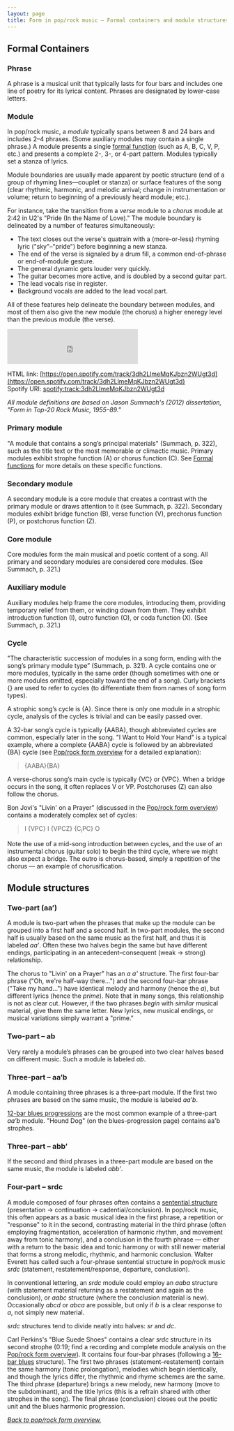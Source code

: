 ```yaml
---
layout: page
title: Form in pop/rock music – Formal containers and module structures
---
```



## Formal Containers

### Phrase

A phrase is a musical unit that typically lasts for four bars and includes one line of poetry for its lyrical content. Phrases are designated by lower-case letters.

### Module

In pop/rock music, a *module* typically spans between 8 and 24 bars and includes 2–4 phrases. (Some auxiliary modules may contain a single phrase.) A module presents a single [formal function](popRockForm-functions) (such as A, B, C, V, P, etc.) and presents a complete 2-, 3-, or 4-part pattern. Modules typically set a stanza of lyrics.

Module boundaries are usually made apparent by poetic structure (end of a group of rhyming lines—couplet or stanza) or surface features of the song (clear rhythmic, harmonic, and melodic arrival; change in instrumentation or volume; return to beginning of a previously heard module; etc.).

For instance, take the transition from a *verse* module to a *chorus* module at 2:42 in U2's "Pride (In the Name of Love)." The module boundary is delineated by a number of features simultaneously: 

- The text closes out the verse's quatrain with a (more-or-less) rhyming lyric ("sky"–"pride") before beginning a new stanza.  
- The end of the verse is signaled by a drum fill, a common end-of-phrase or end-of-module gesture.  
- The general dynamic gets louder very quickly.  
- The guitar becomes more active, and is doubled by a second guitar part.  
- The lead vocals rise in register.  
- Background vocals are added to the lead vocal part.  

All of these features help delineate the boundary between modules, and most of them also give the new module (the chorus) a higher eneregy level than the previous module (the verse).

<iframe src="https://embed.spotify.com/?uri=spotify%3Atrack%3A3dh2LlmeMqKJbzn2WUgt3d" width="300" height="80" frameborder="0" allowtransparency="true"></iframe>

HTML link: [https://open.spotify.com/track/3dh2LlmeMqKJbzn2WUgt3d](https://open.spotify.com/track/3dh2LlmeMqKJbzn2WUgt3d)  
Spotify URI: [spotify:track:3dh2LlmeMqKJbzn2WUgt3d](spotify:track:3dh2LlmeMqKJbzn2WUgt3d) 

*All module definitions are based on Jason Summach's (2012) dissertation, "Form in Top-20 Rock Music, 1955–89."*

### Primary module

"A module that contains a song’s principal materials" (Summach, p. 322), such as the title text or the most memorable or climactic music. Primary modules exhibit strophe function (A) or chorus function (C). See [Formal functions](popRockForm-functions) for more details on these specific functions.

### Secondary module

A secondary module is a core module that creates a contrast with the primary module or draws attention to it (see Summach, p. 322). Secondary modules exhibit bridge function (B), verse function (V), prechorus function (P), or postchorus function (Z).

### Core module

Core modules form the main musical and poetic content of a song. All primary and secondary modules are considered core modules. (See Summach, p. 321.)

### Auxiliary module

Auxiliary modules help frame the core modules, introducing them, providing temporary relief from them, or winding down from them. They exhibit introduction function (I), outro function (O), or coda function (X). (See Summach, p. 321.)

### Cycle

"The characteristic succession of modules in a song form, ending with the song’s primary module type” (Summach, p. 321). A cycle contains one or more modules, typically in the same order (though sometimes with one or more modules omitted, especially toward the end of a song). Curly brackets {} are used to refer to cycles (to differentiate them from names of song form types).

A strophic song’s cycle is {A}. Since there is only one module in a strophic cycle, analysis of the cycles is trivial and can be easily passed over. 

A 32-bar song’s cycle is typically {AABA}, though abbreviated cycles are common, especially later in the song. "I Want to Hold Your Hand" is a typical example, where a complete {AABA} cycle is followed by an abbreviated {BA} cycle (see [Pop/rock form overview](popRockForm) for a detailed explanation):

> {AABA}{BA}

A verse-chorus song’s main cycle is typically {VC} or {VPC}. When a bridge occurs in the song, it often replaces V or VP. Postchoruses (Z) can also follow the chorus.

Bon Jovi's "Livin' on a Prayer" (discussed in the [Pop/rock form overview](popRockForm)) contains a moderately complex set of cycles:

> I {VPC} I {VPCZ} {C<sub>i</sub>PC} O

Note the use of a mid-song introduction between cycles, and the use of an instrumental chorus (guitar solo) to begin the third cycle, where we might also expect a bridge. The outro is chorus-based, simply a repetition of the chorus ― an example of chorusification.


## Module structures

### Two-part (aa’)

A module is two-part when the phrases that make up the module can be grouped into a first half and a second half. In two-part modules, the second half is usually based on the same music as the first half, and thus it is labeled *aa’*. Often these two halves begin the same but have different endings, participating in an antecedent–consequent (weak → strong) relationship.

The chorus to "Livin' on a Prayer" has an *a a'* structure. The first four-bar phrase ("Oh, we're half-way there...") and the second four-bar phrase ("Take my hand...") have identical melody and harmony (hence the *a*), but different lyrics (hence the *prime*). Note that in many songs, this relationship is not as clear cut. However, if the two phrases *begin* with *similar* musical material, give them the same letter. New lyrics, new musical endings, or musical variations simply warrant a "prime."

### Two-part – ab

Very rarely a module’s phrases can be grouped into two clear halves based on different music. Such a module is labeled *ab*.

### Three-part – aa’b

A module containing three phrases is a three-part module. If the first two phrases are based on the same music, the module is labeled *aa’b*. 

[12-bar blues progressions](popRockHarmony-blues) are the most common example of a three-part *aa’b* module. "Hound Dog" (on the blues-progression page) contains aa'b strophes.

### Three-part – abb’

If the second and third phrases in a three-part module are based on the same music, the module is labeled *abb’*.

### Four-part – srdc

A module composed of four phrases often contains a [sentential structure](sentence) (presentation → continuation → cadential/conclusion). In pop/rock music, this often appears as a basic musical idea in the first phrase, a repetition or "response" to it in the second, contrasting material in the third phrase (often employing fragmentation, acceleration of harmonic rhythm, and movement away from tonic harmony), and a conclusion in the fourth phrase ― either with a return to the basic idea and tonic harmony or with still newer material that forms a strong melodic, rhythmic, and harmonic conclusion. Walter Everett has called such a four-phrase sentential structure in pop/rock music *srdc* (statement, restatement/response, departure, conclusion). 

In conventional lettering, an *srdc* module could employ an *aaba* structure (with statement material returning as a restatement and again as the conclusion), or *aabc* structure (where the conclusion material is new). Occasionally *abcd* or *abca* are possible, but only if *b* is a clear response to *a*, not simply new material. 

*srdc* structures tend to divide neatly into halves: *sr* and *dc*.

Carl Perkins's "Blue Suede Shoes" contains a clear *srdc* structure in its second strophe (0:19; find a recording and complete module analysis on the [Pop/rock form overview](popRockForm)). It contains four four-bar phrases (following a [16-bar blues](popRockHarmony-blues) structure). The first two phrases (statement–restatement) contain the same harmony (tonic prolongation), melodies which begin identically, and though the lyrics differ, the rhythmic and rhyme schemes are the same. The third phrase (departure) brings a new melody, new harmony (move to the subdominant), and the title lyrics (this is a refrain shared with other strophes in the song). The final phrase (conclusion) closes out the poetic unit and the blues harmonic progression.

[*Back to pop/rock form overview.*](popRockForm.html)
